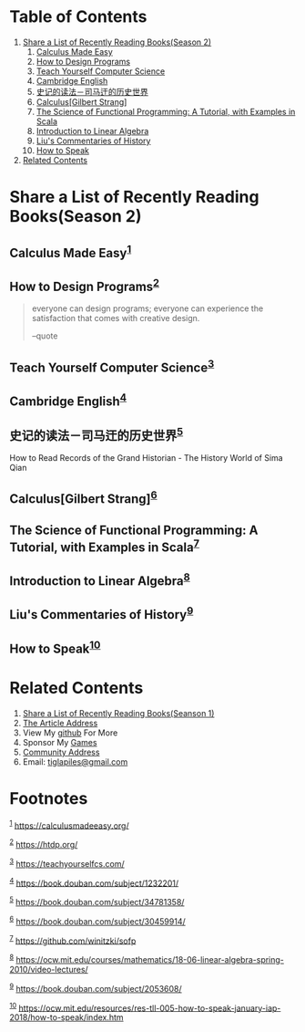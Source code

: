 
# Table of Contents

1.  [Share a List of Recently Reading Books(Season 2)](#org9f7859b)
    1.  [Calculus Made Easy](#org83148b8)
    2.  [How to Design Programs](#orgd48746d)
    3.  [Teach Yourself Computer Science](#orge09acbc)
    4.  [Cambridge English](#orga93a701)
    5.  [史记的读法－司马迀的历史世界](#org6e97dbd)
    6.  [Calculus[Gilbert Strang]](#org8f086d0)
    7.  [The Science of Functional Programming: A Tutorial, with Examples in Scala](#org0ccbc9c)
    8.  [Introduction to Linear Algebra](#orgb2a8f14)
    9.  [Liu's Commentaries of History](#org9b5a0f2)
    10. [How to Speak](#org77de7bf)
2.  [Related Contents](#org4df99a7)



<a id="org9f7859b"></a>

# Share a List of Recently Reading Books(Season 2)


<a id="org83148b8"></a>

## Calculus Made Easy<sup><a id="fnr.1" class="footref" href="#fn.1">1</a></sup>


<a id="orgd48746d"></a>

## How to Design Programs<sup><a id="fnr.2" class="footref" href="#fn.2">2</a></sup>

> everyone can design programs; everyone can experience the satisfaction that comes with creative design.
> 
> &#x2013;quote


<a id="orge09acbc"></a>

## Teach Yourself Computer Science<sup><a id="fnr.3" class="footref" href="#fn.3">3</a></sup>


<a id="orga93a701"></a>

## Cambridge English<sup><a id="fnr.4" class="footref" href="#fn.4">4</a></sup>


<a id="org6e97dbd"></a>

## 史记的读法－司马迀的历史世界<sup><a id="fnr.5" class="footref" href="#fn.5">5</a></sup>

<div class="org-center">
<p>
How to Read Records of the Grand Historian - The History World of Sima Qian
</p>
</div>


<a id="org8f086d0"></a>

## Calculus[Gilbert Strang]<sup><a id="fnr.6" class="footref" href="#fn.6">6</a></sup>


<a id="org0ccbc9c"></a>

## The Science of Functional Programming: A Tutorial, with Examples in Scala<sup><a id="fnr.7" class="footref" href="#fn.7">7</a></sup>


<a id="orgb2a8f14"></a>

## Introduction to Linear Algebra<sup><a id="fnr.8" class="footref" href="#fn.8">8</a></sup>


<a id="org9b5a0f2"></a>

## Liu's Commentaries of History<sup><a id="fnr.9" class="footref" href="#fn.9">9</a></sup>


<a id="org77de7bf"></a>

## How to Speak<sup><a id="fnr.10" class="footref" href="#fn.10">10</a></sup>


<a id="org4df99a7"></a>

# Related Contents

1.  [Share a List of Recently Reading Books(Seanson 1)](https://tiglapiles.github.io/article/src/share_it/recent_reading.html)
2.  [The Article Address](https://tiglapiles.github.io/article/src/share_it/recent_reading2.zh.html)
3.  View My [github](https://github.com/tiglapiles/article) For More
4.  Sponsor My [Games](https://itch.io/profile/tiglapiles)
5.  [Community Address](https://www.v2ex.com/t/805027)
6.  Email: tiglapiles@gmail.com


# Footnotes

<sup><a id="fn.1" href="#fnr.1">1</a></sup> <https://calculusmadeeasy.org/>

<sup><a id="fn.2" href="#fnr.2">2</a></sup> <https://htdp.org/>

<sup><a id="fn.3" href="#fnr.3">3</a></sup> <https://teachyourselfcs.com/>

<sup><a id="fn.4" href="#fnr.4">4</a></sup> <https://book.douban.com/subject/1232201/>

<sup><a id="fn.5" href="#fnr.5">5</a></sup> <https://book.douban.com/subject/34781358/>

<sup><a id="fn.6" href="#fnr.6">6</a></sup> <https://book.douban.com/subject/30459914/>

<sup><a id="fn.7" href="#fnr.7">7</a></sup> <https://github.com/winitzki/sofp>

<sup><a id="fn.8" href="#fnr.8">8</a></sup> <https://ocw.mit.edu/courses/mathematics/18-06-linear-algebra-spring-2010/video-lectures/>

<sup><a id="fn.9" href="#fnr.9">9</a></sup> <https://book.douban.com/subject/2053608/>

<sup><a id="fn.10" href="#fnr.10">10</a></sup> <https://ocw.mit.edu/resources/res-tll-005-how-to-speak-january-iap-2018/how-to-speak/index.htm>
